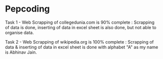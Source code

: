# Pepcoding
Task 1 - Web Scrapping of collegedunia.com is 90% complete : Scrapping of data is done, inserting of data in excel sheet is also done, but not able to organise data.

Task 2 - Web Scrapping of wikipedia.org is 100% complete : Scrapping of data & inserting of data in excel sheet is done with alphabet "A" as my name is Abhinav Jain.
